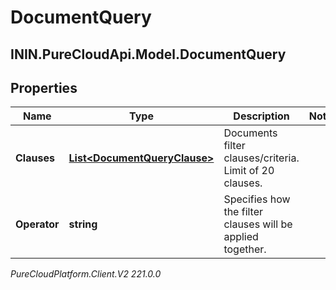 # DocumentQuery

## ININ.PureCloudApi.Model.DocumentQuery

## Properties

|Name | Type | Description | Notes|
|------------ | ------------- | ------------- | -------------|
| **Clauses** | [**List&lt;DocumentQueryClause&gt;**](DocumentQueryClause) | Documents filter clauses/criteria. Limit of 20 clauses. | |
| **Operator** | **string** | Specifies how the filter clauses will be applied together. | |



_PureCloudPlatform.Client.V2 221.0.0_
